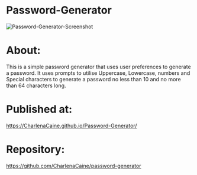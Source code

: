 # Password-Generator

![Password-Generator-Screenshot](https://user-images.githubusercontent.com/119806338/227807059-00e68054-45b6-4674-9eed-733db1aad4ae.jpg)

# About:
This is a simple password generator that uses user preferences to generate a password. It uses prompts to utilise Uppercase, Lowercase, numbers and Special characters to generate a password no less than 10 and no more than 64 characters long.

# Published at: 
https://CharlenaCaine.github.io/Password-Generator/

# Repository: 
https://github.com/CharlenaCaine/password-generator


